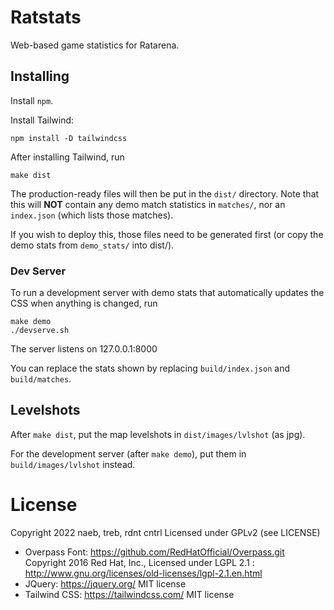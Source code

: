 # Ratstats

Web-based game statistics for Ratarena.

## Installing

Install `npm`.

Install Tailwind:

    npm install -D tailwindcss


After installing Tailwind, run

    make dist

The production-ready files will then be put in the `dist/` directory. Note that
this will **NOT** contain any demo match statistics in `matches/`, nor an
`index.json` (which lists those matches).

If you wish to deploy this, those files need to be generated first (or copy the
demo stats from `demo_stats/` into dist/).

### Dev Server

To run a development server with demo stats that automatically updates the CSS
when anything is changed, run

    make demo
    ./devserve.sh

The server listens on 127.0.0.1:8000

You can replace the stats shown by replacing `build/index.json` and `build/matches`.

## Levelshots

After `make dist`, put the map levelshots in `dist/images/lvlshot` (as jpg).

For the development server (after `make demo`), put them in `build/images/lvlshot` instead.

# License

Copyright 2022 naeb, treb, rdnt cntrl
Licensed under GPLv2 (see LICENSE)

- Overpass Font:
  https://github.com/RedHatOfficial/Overpass.git
  Copyright 2016 Red Hat, Inc.,
  Licensed under LGPL 2.1 : http://www.gnu.org/licenses/old-licenses/lgpl-2.1.en.html
- JQuery:
  https://jquery.org/
  MIT license
- Tailwind CSS:
  https://tailwindcss.com/
  MIT license

